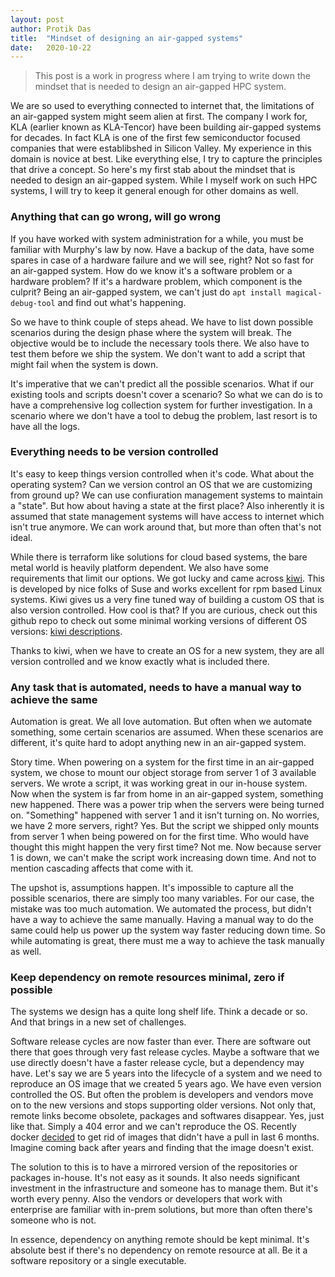 ```yaml
---
layout: post
author: Protik Das
title:  "Mindset of designing an air-gapped systems"
date:   2020-10-22
---
```


> This post is a work in progress where I am trying to write down the mindset that is needed to design an air-gapped HPC system.

We are so used to everything connected to internet that, the limitations of an air-gapped system might seem alien at first. The company I work for, KLA (earlier known as KLA-Tencor) have been building air-gapped systems for decades. In fact KLA is one of the first few semiconductor focused companies that were establibshed in Silicon Valley. My experience in this domain is novice at best. Like everything else, I try to capture the principles that drive a concept. So here's my first stab about the mindset that is needed to design an air-gapped system. While I myself work on such HPC systems, I will try to keep it general enough for other domains as well.

### Anything that can go wrong, will go wrong

If you have worked with system administration for a while, you must be familiar with Murphy's law by now. Have a backup of the data, have some spares in case of a hardware failure and we will see, right? Not so fast for an air-gapped system. How do we know it's a software problem or a hardware problem? If it's a hardware problem, which component is the culprit? Being an air-gapped system, we can't just do `apt install magical-debug-tool` and find out what's happening.

So we have to think couple of steps ahead. We have to list down possible scenarios during the design phase where the system will break. The objective would be to include the necessary tools there. We also have to test them before we ship the system. We don't want to add a script that might fail when the system is down.

It's imperative that we can't predict all the possible scenarios. What if our existing tools and scripts doesn't cover a scenario? So what we can do is to have a comprehensive log collection system for further investigation. In a scenario where we don't have a tool to debug the problem, last resort is to have all the logs.

### Everything needs to be version controlled

It's easy to keep things version controlled when it's code. What about the operating system? Can we version control an OS that we are customizing from ground up? We can use confiuration management systems to maintain a "state". But how about having a state at the first place? Also inherently it is assumed that state management systems will have access to internet which isn't true anymore. We can work around that, but more than often that's not ideal.

While there is terraform like solutions for cloud based systems, the bare metal world is heavily platform dependent. We also have some requirements that limit our options. We got lucky and came across [kiwi](https://osinside.github.io/kiwi/). This is developed by nice folks of Suse and works excellent for rpm based Linux systems. Kiwi gives us a very fine tuned way of building a custom OS that is also version controlled. How cool is that? If you are curious, check out this github repo to check out some minimal working versions of different OS versions: [kiwi descriptions](https://github.com/OSInside/kiwi-descriptions).

Thanks to kiwi, when we have to create an OS for a new system, they are all version controlled and we know exactly what is included there.

### Any task that is automated, needs to have a manual way to achieve the same

Automation is great. We all love automation. But often when we automate something, some certain scenarios are assumed. When these scenarios are different, it's quite hard to adopt anything new in an air-gapped system.

Story time. When powering on a system for the first time in an air-gapped system, we chose to mount our object storage from server 1 of 3 available servers. We wrote a script, it was working great in our in-house system. Now when the system is far from home in an air-gapped system, something new happened. There was a power trip when the servers were being turned on. "Something" happened with server 1 and it isn't turning on. No worries, we have 2 more servers, right? Yes. But the script we shipped only mounts from server 1 when being powered on for the first time. Who would have thought this might happen the very first time? Not me. Now because server 1 is down, we can't make the script work increasing down time. And not to mention cascading affects that come with it.

The upshot is, assumptions happen. It's impossible to capture all the possible scenarios, there are simply too many variables. For our case, the mistake was too much automation. We automated the process, but didn't have a way to achieve the same manually. Having a manual way to do the same could help us power up the system way faster reducing down time. So while automating is great, there must me a way to achieve the task manually as well.

### Keep dependency on remote resources minimal, zero if possible

The systems we design has a quite long shelf life. Think a decade or so. And that brings in a new set of challenges.

Software release cycles are now faster than ever. There are software out there that goes through very fast release cycles. Maybe a software that we use directly doesn't have a faster release cycle, but a dependency may have. Let's say we are 5 years into the lifecycle of a system and we need to reproduce an OS image that we created 5 years ago. We have even version controlled the OS. But often the problem is developers and vendors move on to the new versions and stops supporting older versions. Not only that, remote links become obsolete, packages and softwares disappear. Yes, just like that. Simply a 404 error and we can't reproduce the OS. Recently docker [decided](https://www.docker.com/pricing/resource-consumption-updates) to get rid of images that didn't have a pull in last 6 months. Imagine coming back after years and finding that the image doesn't exist.

The solution to this is to have a mirrored version of the repositories or packages in-house. It's not easy as it sounds. It also needs significant investment in the infrastructure and someone has to manage them. But it's worth every penny. Also the vendors or developers that work with enterprise are familiar with in-prem solutions, but more than often there's someone who is not.

In essence, dependency on anything remote should be kept minimal. It's absolute best if there's no dependency on remote resource at all. Be it a software repository or a single executable.
